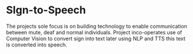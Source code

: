 # SIgn-to-Speech
The projects sole focus is on building technology to enable communication between mute, deaf and normal individuals. Project inco-operates use of Computer Vision to convert sign into text later using NLP and TTS this text is converted into speech.
